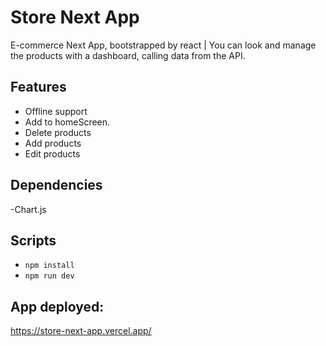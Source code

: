 # Store Next App

E-commerce Next App, bootstrapped by react | You can look and manage the products with a dashboard, calling data from the API.


## Features

- Offline support
- Add to homeScreen.
- Delete products
- Add products
- Edit products


## Dependencies

-Chart.js


## Scripts

* `npm install`
* `npm run dev`

## App deployed:
https://store-next-app.vercel.app/


